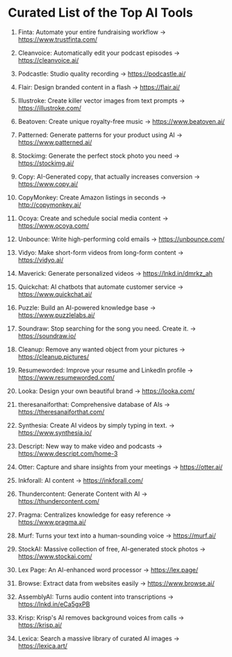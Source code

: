 
# Curated List of the Top AI Tools

1. Finta: Automate your entire fundraising workflow
-> https://www.trustfinta.com/

2. Cleanvoice: Automatically edit your podcast episodes
-> https://cleanvoice.ai/

3. Podcastle: Studio quality recording
-> https://podcastle.ai/

4. Flair: Design branded content in a flash
-> https://flair.ai/

5. Illustroke: Create killer vector images from text prompts
-> https://illustroke.com/

6. Beatoven: Create unique royalty-free music
-> https://www.beatoven.ai/

7. Patterned: Generate patterns for your product using AI
-> https://www.patterned.ai/

8. Stockimg: Generate the perfect stock photo you need
-> https://stockimg.ai/

9. Copy: AI-Generated copy, that actually increases conversion
-> https://www.copy.ai/

10. CopyMonkey: Create Amazon listings in seconds
-> http://copymonkey.ai/

11. Ocoya: Create and schedule social media content
-> https://www.ocoya.com/

12. Unbounce: Write high-performing cold emails
-> https://unbounce.com/

13. Vidyo: Make short-form videos from long-form content
-> https://vidyo.ai/

14. Maverick: Generate personalized videos
-> https://lnkd.in/dmrkz_ah

15. Quickchat: AI chatbots that automate customer service
-> https://www.quickchat.ai/

16. Puzzle: Build an AI-powered knowledge base
-> https://www.puzzlelabs.ai/

17. Soundraw: Stop searching for the song you need. Create it.
-> https://soundraw.io/

18. Cleanup: Remove any wanted object from your pictures
-> https://cleanup.pictures/

19. Resumeworded: Improve your resume and LinkedIn profile
-> https://www.resumeworded.com/

20. Looka: Design your own beautiful brand
-> https://looka.com/

21. theresanaiforthat: Comprehensive database of AIs
-> https://theresanaiforthat.com/

22. Synthesia: Create AI videos by simply typing in text.
-> https://www.synthesia.io/

23. Descript: New way to make video and podcasts
-> https://www.descript.com/home-3

24. Otter: Capture and share insights from your meetings
-> https://otter.ai/

25. Inkforall: AI content
-> https://inkforall.com/

26. Thundercontent: Generate Content with AI
-> https://thundercontent.com/

27. Pragma: Centralizes knowledge for easy reference
-> https://www.pragma.ai/

28. Murf: Turns your text into a human-sounding voice
-> https://murf.ai/
 
29. StockAI: Massive collection of free, AI-generated stock photos
-> https://www.stockai.com/

30. Lex Page: An AI-enhanced word processor
-> https://lex.page/
 
31. Browse: Extract data from websites easily
-> https://www.browse.ai/

32. AssemblyAI: Turns audio content into transcriptions
-> https://lnkd.in/eCa5gxPB

33. Krisp: Krisp's AI removes background voices from calls
-> https://krisp.ai/

34. Lexica: Search a massive library of curated AI images
-> https://lexica.art/
